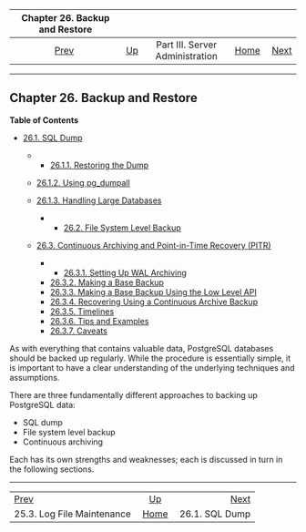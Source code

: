 <!--?xml version="1.0" encoding="UTF-8" standalone="no"?-->

|                 Chapter 26. Backup and Restore                 |                                                    |                                 |                                                       |                                            |
| :------------------------------------------------------------: | :------------------------------------------------- | :-----------------------------: | ----------------------------------------------------: | -----------------------------------------: |
| [Prev](logfile-maintenance.html "25.3. Log File Maintenance")  | [Up](admin.html "Part III. Server Administration") | Part III. Server Administration | [Home](index.html "PostgreSQL 17devel Documentation") |  [Next](backup-dump.html "26.1. SQL Dump") |

***

## Chapter 26. Backup and Restore

**Table of Contents**

* [26.1. SQL Dump](backup-dump.html)

  * *   [26.1.1. Restoring the Dump](backup-dump.html#BACKUP-DUMP-RESTORE)
  * [26.1.2. Using pg\_dumpall](backup-dump.html#BACKUP-DUMP-ALL)
  * [26.1.3. Handling Large Databases](backup-dump.html#BACKUP-DUMP-LARGE)

      * *   [26.2. File System Level Backup](backup-file.html)
  * [26.3. Continuous Archiving and Point-in-Time Recovery (PITR)](continuous-archiving.html)

    <!---->

      * *   [26.3.1. Setting Up WAL Archiving](continuous-archiving.html#BACKUP-ARCHIVING-WAL)
    * [26.3.2. Making a Base Backup](continuous-archiving.html#BACKUP-BASE-BACKUP)
    * [26.3.3. Making a Base Backup Using the Low Level API](continuous-archiving.html#BACKUP-LOWLEVEL-BASE-BACKUP)
    * [26.3.4. Recovering Using a Continuous Archive Backup](continuous-archiving.html#BACKUP-PITR-RECOVERY)
    * [26.3.5. Timelines](continuous-archiving.html#BACKUP-TIMELINES)
    * [26.3.6. Tips and Examples](continuous-archiving.html#BACKUP-TIPS)
    * [26.3.7. Caveats](continuous-archiving.html#CONTINUOUS-ARCHIVING-CAVEATS)

As with everything that contains valuable data, PostgreSQL databases should be backed up regularly. While the procedure is essentially simple, it is important to have a clear understanding of the underlying techniques and assumptions.

There are three fundamentally different approaches to backing up PostgreSQL data:

* SQL dump
* File system level backup
* Continuous archiving

Each has its own strengths and weaknesses; each is discussed in turn in the following sections.

***

|                                                                |                                                       |                                            |
| :------------------------------------------------------------- | :---------------------------------------------------: | -----------------------------------------: |
| [Prev](logfile-maintenance.html "25.3. Log File Maintenance")  |   [Up](admin.html "Part III. Server Administration")  |  [Next](backup-dump.html "26.1. SQL Dump") |
| 25.3. Log File Maintenance                                     | [Home](index.html "PostgreSQL 17devel Documentation") |                             26.1. SQL Dump |
